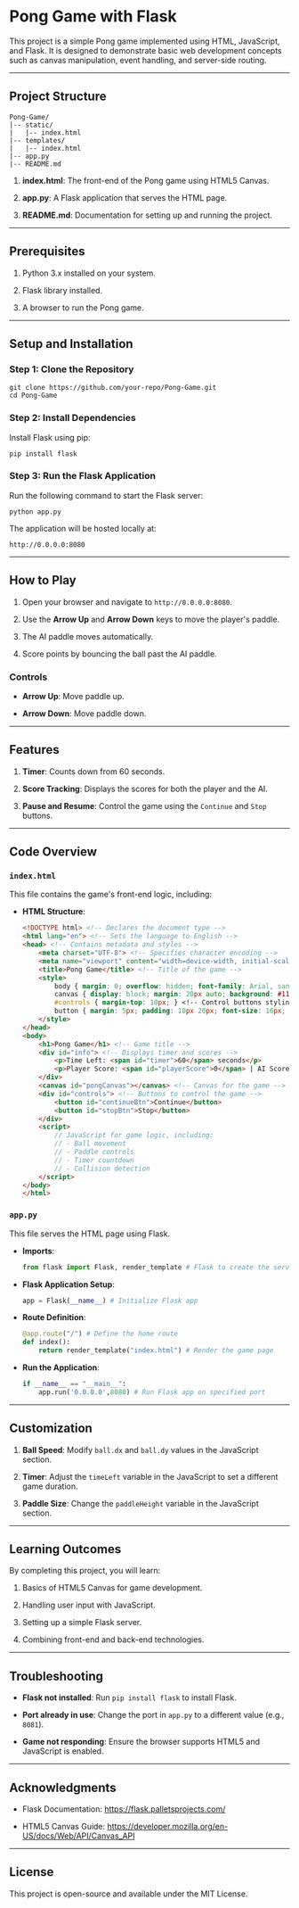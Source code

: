 
# Pong Game with Flask

This project is a simple Pong game implemented using HTML, JavaScript, and Flask. It is designed to demonstrate basic web development concepts such as canvas manipulation, event handling, and server-side routing.

----------

## Project Structure

```git
Pong-Game/
|-- static/
|   |-- index.html
|-- templates/
|   |-- index.html
|-- app.py
|-- README.md
```

1.  **index.html**: The front-end of the Pong game using HTML5 Canvas.
    
2.  **app.py**: A Flask application that serves the HTML page.
    
3.  **README.md**: Documentation for setting up and running the project.
    

----------

## Prerequisites

1.  Python 3.x installed on your system.
    
2.  Flask library installed.
    
3.  A browser to run the Pong game.
    

----------

## Setup and Installation

### Step 1: Clone the Repository

```
git clone https://github.com/your-repo/Pong-Game.git
cd Pong-Game
```

### Step 2: Install Dependencies

Install Flask using pip:

```
pip install flask
```

### Step 3: Run the Flask Application

Run the following command to start the Flask server:

```git
python app.py
```

The application will be hosted locally at:

```
http://0.0.0.0:8080
```

----------

## How to Play

1.  Open your browser and navigate to `http://0.0.0.0:8080`.
    
2.  Use the **Arrow Up** and **Arrow Down** keys to move the player's paddle.
    
3.  The AI paddle moves automatically.
    
4.  Score points by bouncing the ball past the AI paddle.
    

### Controls

-   **Arrow Up**: Move paddle up.
    
-   **Arrow Down**: Move paddle down.
    

----------

## Features

1.  **Timer**: Counts down from 60 seconds.
    
2.  **Score Tracking**: Displays the scores for both the player and the AI.
    
3.  **Pause and Resume**: Control the game using the `Continue` and `Stop` buttons.
    

----------

## Code Overview

### `index.html`

This file contains the game's front-end logic, including:

-   **HTML Structure**:
    
    ```html
    <!DOCTYPE html> <!-- Declares the document type -->
    <html lang="en"> <!-- Sets the language to English -->
    <head> <!-- Contains metadata and styles -->
        <meta charset="UTF-8"> <!-- Specifies character encoding -->
        <meta name="viewport" content="width=device-width, initial-scale=1.0"> <!-- Makes the page responsive -->
        <title>Pong Game</title> <!-- Title of the game -->
        <style>
            body { margin: 0; overflow: hidden; font-family: Arial, sans-serif; text-align: center; background-color: #000; color: #fff; } <!-- Body styling -->
            canvas { display: block; margin: 20px auto; background: #111; } <!-- Canvas styling -->
            #controls { margin-top: 10px; } <!-- Control buttons styling -->
            button { margin: 5px; padding: 10px 20px; font-size: 16px; cursor: pointer; } <!-- Button styling -->
        </style>
    </head>
    <body>
        <h1>Pong Game</h1> <!-- Game title -->
        <div id="info"> <!-- Displays timer and scores -->
            <p>Time Left: <span id="timer">60</span> seconds</p>
            <p>Player Score: <span id="playerScore">0</span> | AI Score: <span id="aiScore">0</span></p>
        </div>
        <canvas id="pongCanvas"></canvas> <!-- Canvas for the game -->
        <div id="controls"> <!-- Buttons to control the game -->
            <button id="continueBtn">Continue</button>
            <button id="stopBtn">Stop</button>
        </div>
        <script>
            // JavaScript for game logic, including:
            // - Ball movement
            // - Paddle controls
            // - Timer countdown
            // - Collision detection
        </script>
    </body>
    </html>
    ```
    

### `app.py`

This file serves the HTML page using Flask.

-   **Imports**:
    
    ```python
    from flask import Flask, render_template # Flask to create the server, render_template to serve HTML
    ```
    
-   **Flask Application Setup**:
    
    ```python
    app = Flask(__name__) # Initialize Flask app
    ```
    
-   **Route Definition**:
    
    ```python
    @app.route("/") # Define the home route
    def index():
        return render_template("index.html") # Render the game page
    ```
    
-   **Run the Application**:
    
    ```python
    if __name__ == "__main__":
        app.run('0.0.0.0',8080) # Run Flask app on specified port
    ```
    

----------

## Customization

1.  **Ball Speed**: Modify `ball.dx` and `ball.dy` values in the JavaScript section.
    
2.  **Timer**: Adjust the `timeLeft` variable in the JavaScript to set a different game duration.
    
3.  **Paddle Size**: Change the `paddleHeight` variable in the JavaScript section.
    

----------

## Learning Outcomes

By completing this project, you will learn:

1.  Basics of HTML5 Canvas for game development.
    
2.  Handling user input with JavaScript.
    
3.  Setting up a simple Flask server.
    
4.  Combining front-end and back-end technologies.
    

----------

## Troubleshooting

-   **Flask not installed**: Run `pip install flask` to install Flask.
    
-   **Port already in use**: Change the port in `app.py` to a different value (e.g., `8081`).
    
-   **Game not responding**: Ensure the browser supports HTML5 and JavaScript is enabled.
    

----------

## Acknowledgments

-   Flask Documentation: https://flask.palletsprojects.com/
    
-   HTML5 Canvas Guide: https://developer.mozilla.org/en-US/docs/Web/API/Canvas_API
    

----------

## License

This project is open-source and available under the MIT License.
